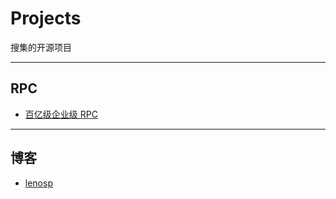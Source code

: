 # Projects
搜集的开源项目

------

## RPC
-   [百亿级企业级 RPC](https://gitee.com/a1234567891/koalas-rpc)

------

## 博客
-   [lenosp](https://gitee.com/bweird/lenosp)
